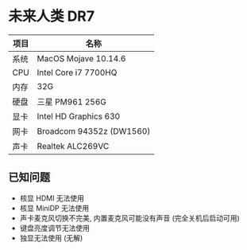 # 未来人类 DR7 

项目|名称|
-|-|
系统|MacOS Mojave 10.14.6|
CPU|Intel Core i7 7700HQ|
内存|32G|
硬盘|三星 PM961 256G|
显卡|Intel HD Graphics 630|
网卡|Broadcom 94352z (DW1560)|
声卡|Realtek ALC269VC|

## 已知问题

- 核显 HDMI 无法使用
- 核显 MiniDP 无法使用
- 声卡麦克风切换不完美, 内置麦克风可能没有声音 (完全关机后启动可用)
- 键盘亮度调节无法使用
- 独显无法使用 (无解)
